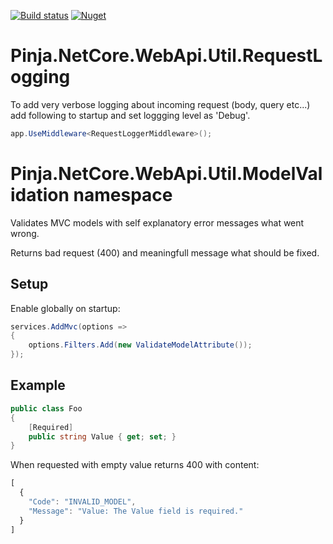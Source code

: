 [![Build status](https://ci.appveyor.com/api/projects/status/4k9jfvn49u7geb9u?svg=true)](https://ci.appveyor.com/project/savpek/Pinja-netcore-webapi-util)
[![Nuget](https://img.shields.io/nuget/dt/Pinja.NetCore.WebApi.Util.svg)](https://www.nuget.org/packages/Pinja.NetCore.WebApi.Util/)

# Pinja.NetCore.WebApi.Util.RequestLogging
To add very verbose logging about incoming request (body, query etc...) add following to startup and set loggging level as 'Debug'.

```cs
app.UseMiddleware<RequestLoggerMiddleware>();
```

# Pinja.NetCore.WebApi.Util.ModelValidation namespace
Validates MVC models with self explanatory error messages what went wrong.

Returns bad request (400) and meaningfull message what should be fixed.

## Setup

Enable globally on startup:
```cs
services.AddMvc(options =>
{
    options.Filters.Add(new ValidateModelAttribute());
});
```

## Example
```cs
public class Foo
{
    [Required]
    public string Value { get; set; }
}
```

When requested with empty value returns 400 with content:
```javascript
[
  {
    "Code": "INVALID_MODEL",
    "Message": "Value: The Value field is required."
  }
]
```
